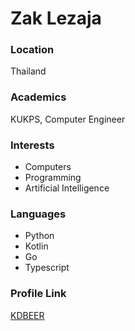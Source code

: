 # Zak Lezaja

### Location

Thailand

### Academics

KUKPS, Computer Engineer

### Interests

- Computers
- Programming
- Artificial Intelligence

### Languages

- Python
- Kotlin
- Go
- Typescript


### Profile Link

[KDBEER](https://github.com/kdbeer)
